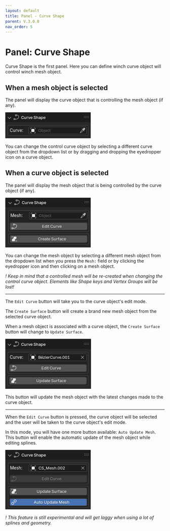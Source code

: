 ```yaml
---
layout: default
title: Panel - Curve Shape
parent: V.3.0.0
nav_order: 5
---
```


# Panel: Curve Shape
Curve Shape is the first panel. Here you can define winch curve object will control winch mesh object.

## When a mesh object is selected
The panel will display the curve object that is controlling the mesh object (if any).

![cs_panel_mesh](../assets/cs_panel_mesh.png)

You can change the control curve object by selecting a different curve object from the dropdown list or by dragging and dropping the eyedropper icon on a curve object.



## When a curve object is selected
The panel will display the mesh object that is being controlled by the curve object (if any). 

![cs_panel_curve](../assets/cs_panel_curve.png)

You can change the mesh object by selecting a different mesh object from the dropdown list when you press the `Mesh:` field or by clicking the eyedropper icon and then clicking on a mesh object.

*! Keep in mind that a controlled mesh will be re-created when changing the control curve object. Elements like Shape keys and Vertex Groups will be lost!*

***

The `Edit Curve` button will take you to the curve object's edit mode.

The `Create Surface` button will create a brand new mesh object from the selected curve object.

When a mesh object is associated with a curve object, the `Create Surface` button will change to `Update Surface`. 

![cs_panel_curve](../assets/cs_panel_curve_update.png)

This button will update the mesh object with the latest changes made to the curve object.

***

When the `Edit Curve` button is pressed, the curve object will be selected and the user will be taken to the curve object's edit mode.

In this mode, you will have one more button available: `Auto Update Mesh`. This button will enable the automatic update of the mesh object while editing splines. 

![cs_panel_update](../assets/cs_panel_update.png)

*! This feature is still experimental and will get laggy when using a lot of splines and geometry.*
